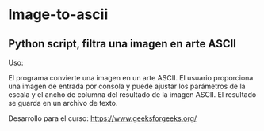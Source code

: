 # Image-to-ascii
Python script, filtra una imagen en arte ASCII
---------------------------------------------------------------------------------------------------
Uso: 

El programa convierte una imagen en un arte ASCII. El usuario proporciona una imagen de entrada por consola 
y puede ajustar los parámetros de la escala y el ancho de columna del resultado de la imagen ASCII. 
El resultado se guarda en un archivo de texto.

Desarrollo para el curso: https://www.geeksforgeeks.org/
